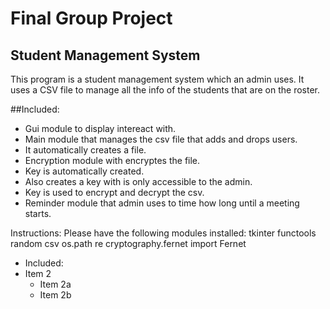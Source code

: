 # Final Group Project

## Student Management System


This program is a student management system which an admin uses. It uses a CSV file
to manage all the info of the students that are on the roster.

##Included:
  * Gui module to display intereact with.
  * Main module that manages the csv file that adds and drops users.
  * It automatically creates a file.
  * Encryption module with encryptes the file.
   * Key is automatically created.
   * Also creates a key with is only accessible to the admin.
   * Key is used to encrypt and decrypt the csv.
 * Reminder module that admin uses to time how long until a meeting starts.

Instructions:
Please have the following modules installed:
tkinter
functools
random
csv
os.path
re
cryptography.fernet import Fernet

* Included:
* Item 2
  * Item 2a
  * Item 2b

  

